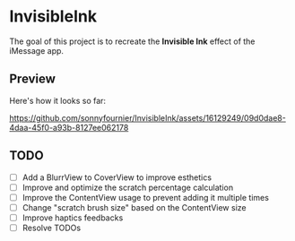 # InvisibleInk

The goal of this project is to recreate the **Invisible Ink** effect of the iMessage app.

## Preview
Here's how it looks so far:

https://github.com/sonnyfournier/InvisibleInk/assets/16129249/09d0dae8-4daa-45f0-a93b-8127ee062178

## TODO

 - [ ] Add a BlurrView to CoverView to improve esthetics
 - [ ] Improve and optimize the scratch percentage calculation
 - [ ] Improve the ContentView usage to prevent adding it multiple times 
 - [ ] Change "scratch brush size" based on the ContentView size
 - [ ] Improve haptics feedbacks 
 - [ ] Resolve TODOs 
